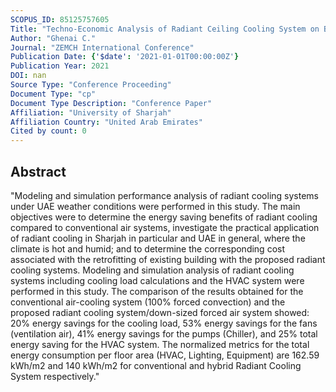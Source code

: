 ```yaml
---
SCOPUS_ID: 85125757605
Title: "Techno-Economic Analysis of Radiant Ceiling Cooling System on Building Energy Consumption under Hot and Humid Weather Conditions"
Author: "Ghenai C."
Journal: "ZEMCH International Conference"
Publication Date: {'$date': '2021-01-01T00:00:00Z'}
Publication Year: 2021
DOI: nan
Source Type: "Conference Proceeding"
Document Type: "cp"
Document Type Description: "Conference Paper"
Affiliation: "University of Sharjah"
Affiliation Country: "United Arab Emirates"
Cited by count: 0
---
```


## Abstract
"Modeling and simulation performance analysis of radiant cooling systems under UAE weather conditions were performed in this study. The main objectives were to determine the energy saving benefits of radiant cooling compared to conventional air systems, investigate the practical application of radiant cooling in Sharjah in particular and UAE in general, where the climate is hot and humid; and to determine the corresponding cost associated with the retrofitting of existing building with the proposed radiant cooling systems. Modeling and simulation analysis of radiant cooling systems including cooling load calculations and the HVAC system were performed in this study. The comparison of the results obtained for the conventional air-cooling system (100% forced convection) and the proposed radiant cooling system/down-sized forced air system showed: 20% energy savings for the cooling load, 53% energy savings for the fans (ventilation air), 41% energy savings for the pumps (Chiller), and 25% total energy saving for the HVAC system. The normalized metrics for the total energy consumption per floor area (HVAC, Lighting, Equipment) are 162.59 kWh/m2 and 140 kWh/m2 for conventional and hybrid Radiant Cooling System respectively."
